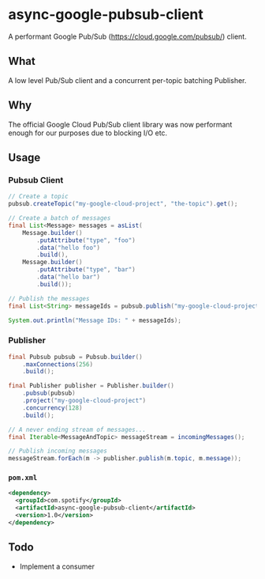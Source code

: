 async-google-pubsub-client
==========================

A performant Google Pub/Sub (https://cloud.google.com/pubsub/) client.

What
----

A low level Pub/Sub client and a concurrent per-topic batching Publisher. 

Why
---
The official Google Cloud Pub/Sub client library was now performant enough for our purposes due to blocking I/O etc.

Usage
-----

### Pubsub Client

```java
// Create a topic
pubsub.createTopic("my-google-cloud-project", "the-topic").get();

// Create a batch of messages
final List<Message> messages = asList(
    Message.builder()
        .putAttribute("type", "foo")
        .data("hello foo")
        .build(),
    Message.builder()
        .putAttribute("type", "bar")
        .data("hello bar")
        .build());

// Publish the messages
final List<String> messageIds = pubsub.publish("my-google-cloud-project", "the-topic", messages).get();

System.out.println("Message IDs: " + messageIds);
```

### Publisher

```java
final Pubsub pubsub = Pubsub.builder()
    .maxConnections(256)
    .build();

final Publisher publisher = Publisher.builder()
    .pubsub(pubsub)
    .project("my-google-cloud-project")
    .concurrency(128)
    .build();

// A never ending stream of messages...
final Iterable<MessageAndTopic> messageStream = incomingMessages();

// Publish incoming messages
messageStream.forEach(m -> publisher.publish(m.topic, m.message));
```



### `pom.xml`

```xml
<dependency>
  <groupId>com.spotify</groupId>
  <artifactId>async-google-pubsub-client</artifactId>
  <version>1.0</version>
</dependency>
```


Todo
----

* Implement a consumer
